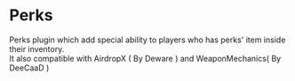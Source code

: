 # Perks
Perks plugin which add special ability to players who has perks' item inside their inventory.\
It also compatible with AirdropX ( By Deware ) and WeaponMechanics( By DeeCaaD )
